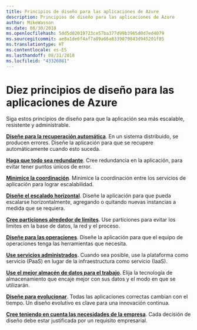 ```yaml
---
title: Principios de diseño para las aplicaciones de Azure
description: Principios de diseño para las aplicaciones de Azure
author: MikeWasson
ms.date: 08/30/2018
ms.openlocfilehash: 5dd5d02019723ce57ba377d99b3965d0d7ed4079
ms.sourcegitcommit: ae8a1de6f4af7a89a66a8339879843d945201f85
ms.translationtype: HT
ms.contentlocale: es-ES
ms.lasthandoff: 08/31/2018
ms.locfileid: "43326081"
---
```

# <a name="ten-design-principles-for-azure-applications"></a>Diez principios de diseño para las aplicaciones de Azure

Siga estos principios de diseño para que la aplicación sea más escalable, resistente y administrable. 

**[Diseñe para la recuperación automática](self-healing.md)**. En un sistema distribuido, se producen errores. Diseñe la aplicación para que se recupere automáticamente cuando esto suceda.

**[Haga que todo sea redundante](redundancy.md)**. Cree redundancia en la aplicación, para evitar tener puntos únicos de error.
 
**[Minimice la coordinación](minimize-coordination.md)**. Minimice la coordinación entre los servicios de aplicación para lograr escalabilidad.
 
**[Diseñe el escalado horizontal](scale-out.md)**. Diseñe la aplicación para que pueda escalarse horizontalmente, agregando o quitando nuevas instancias a medida que se requiera.

**[Cree particiones alrededor de límites](partition.md)**. Use particiones para evitar los limites en la base de datos, la red y el proceso.

**[Diseñe para las operaciones](design-for-operations.md)**. Diseñe la aplicación para que el equipo de operaciones tenga las herramientas que necesita.

**[Use servicios administrados](managed-services.md)**. Cuando sea posible, use la plataforma como servicio (PaaS) en lugar de la infraestructura como servicio (IaaS).

**[Use el mejor almacén de datos para el trabajo](use-the-best-data-store.md)**. Elija la tecnología de almacenamiento que encaje mejor con sus datos y el modo en que se utilizarán. 
 
**[Diseñe para evolucionar](design-for-evolution.md)**. Todas las aplicaciones correctas cambian con el tiempo. Un diseño evolutivo es clave para una innovación continua.

**[Cree teniendo en cuenta las necesidades de la empresa](build-for-business.md)**. Cada decisión de diseño debe estar justificada por un requisito empresarial.

